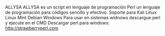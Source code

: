  ALLYSA
ALLYSA es un script en lenguaje de programación Perl un lenguaje de programación para códigos sencillo y efectivo.
Soporte para
Kali Linux
Linux Mint
Debian
Windows 
Para usar en sistemas widnows descargue perl y ejecute en el CMD
Descargar perl para windows: http://strawberryperl.com
